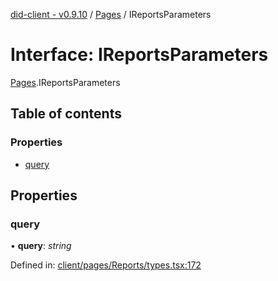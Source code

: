 [did-client - v0.9.10](../README.md) / [Pages](../modules/pages.md) / IReportsParameters

# Interface: IReportsParameters

[Pages](../modules/pages.md).IReportsParameters

## Table of contents

### Properties

- [query](pages.ireportsparameters.md#query)

## Properties

### query

• **query**: *string*

Defined in: [client/pages/Reports/types.tsx:172](https://github.com/Puzzlepart/did/blob/dev/client/pages/Reports/types.tsx#L172)
